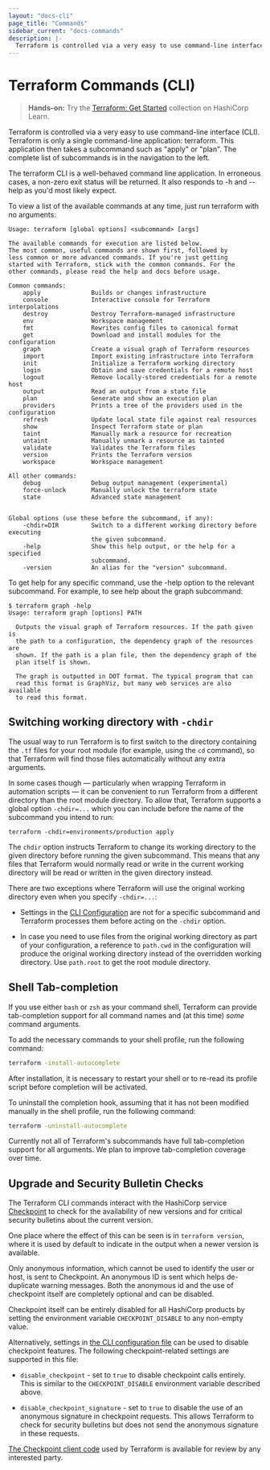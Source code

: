 ```yaml
---
layout: "docs-cli"
page_title: "Commands"
sidebar_current: "docs-commands"
description: |-
  Terraform is controlled via a very easy to use command-line interface (CLI). Terraform is only a single command-line application: terraform. This application then takes a subcommand such as "apply" or "plan". The complete list of subcommands is in the navigation to the left.
---
```


# Terraform Commands (CLI)

> **Hands-on:** Try the [Terraform: Get Started](https://learn.hashicorp.com/collections/terraform/aws-get-started?utm_source=WEBSITE&utm_medium=WEB_IO&utm_offer=ARTICLE_PAGE&utm_content=DOCS) collection on HashiCorp Learn.

Terraform is controlled via a very easy to use command-line interface (CLI).
Terraform is only a single command-line application: terraform. This application
then takes a subcommand such as "apply" or "plan". The complete list of subcommands
is in the navigation to the left.

The terraform CLI is a well-behaved command line application. In erroneous cases,
a non-zero exit status will be returned. It also responds to -h and --help as you'd
most likely expect.

To view a list of the available commands at any time, just run terraform with no arguments:

```text
Usage: terraform [global options] <subcommand> [args]

The available commands for execution are listed below.
The most common, useful commands are shown first, followed by
less common or more advanced commands. If you're just getting
started with Terraform, stick with the common commands. For the
other commands, please read the help and docs before usage.

Common commands:
    apply              Builds or changes infrastructure
    console            Interactive console for Terraform interpolations
    destroy            Destroy Terraform-managed infrastructure
    env                Workspace management
    fmt                Rewrites config files to canonical format
    get                Download and install modules for the configuration
    graph              Create a visual graph of Terraform resources
    import             Import existing infrastructure into Terraform
    init               Initialize a Terraform working directory
    login              Obtain and save credentials for a remote host
    logout             Remove locally-stored credentials for a remote host
    output             Read an output from a state file
    plan               Generate and show an execution plan
    providers          Prints a tree of the providers used in the configuration
    refresh            Update local state file against real resources
    show               Inspect Terraform state or plan
    taint              Manually mark a resource for recreation
    untaint            Manually unmark a resource as tainted
    validate           Validates the Terraform files
    version            Prints the Terraform version
    workspace          Workspace management

All other commands:
    debug              Debug output management (experimental)
    force-unlock       Manually unlock the terraform state
    state              Advanced state management


Global options (use these before the subcommand, if any):
    -chdir=DIR         Switch to a different working directory before executing
                       the given subcommand.
    -help              Show this help output, or the help for a specified
                       subcommand.
    -version           An alias for the "version" subcommand.
```

To get help for any specific command, use the -help option to the relevant
subcommand. For example, to see help about the graph subcommand:

```text
$ terraform graph -help
Usage: terraform graph [options] PATH

  Outputs the visual graph of Terraform resources. If the path given is
  the path to a configuration, the dependency graph of the resources are
  shown. If the path is a plan file, then the dependency graph of the
  plan itself is shown.

  The graph is outputted in DOT format. The typical program that can
  read this format is GraphViz, but many web services are also available
  to read this format.
```

## Switching working directory with `-chdir`

The usual way to run Terraform is to first switch to the directory containing
the `.tf` files for your root module (for example, using the `cd` command), so
that Terraform will find those files automatically without any extra arguments.

In some cases though — particularly when wrapping Terraform in automation
scripts — it can be convenient to run Terraform from a different directory than
the root module directory. To allow that, Terraform supports a global option
`-chdir=...` which you can include before the name of the subcommand you intend
to run:

```
terraform -chdir=environments/production apply
```

The `chdir` option instructs Terraform to change its working directory to the
given directory before running the given subcommand. This means that any files
that Terraform would normally read or write in the current working directory
will be read or written in the given directory instead.

There are two exceptions where Terraform will use the original working directory
even when you specify `-chdir=...`:

* Settings in the [CLI Configuration](cli-config.html) are not for a specific
  subcommand and Terraform processes them before acting on the `-chdir`
  option.

* In case you need to use files from the original working directory as part
  of your configuration, a reference to `path.cwd` in the configuration will
  produce the original working directory instead of the overridden working
  directory. Use `path.root` to get the root module directory.

## Shell Tab-completion

If you use either `bash` or `zsh` as your command shell, Terraform can provide
tab-completion support for all command names and (at this time) _some_ command
arguments.

To add the necessary commands to your shell profile, run the following command:

```bash
terraform -install-autocomplete
```

After installation, it is necessary to restart your shell or to re-read its
profile script before completion will be activated.

To uninstall the completion hook, assuming that it has not been modified
manually in the shell profile, run the following command:

```bash
terraform -uninstall-autocomplete
```

Currently not all of Terraform's subcommands have full tab-completion support
for all arguments. We plan to improve tab-completion coverage over time.

## Upgrade and Security Bulletin Checks

The Terraform CLI commands interact with the HashiCorp service
[Checkpoint](https://checkpoint.hashicorp.com/) to check for the availability
of new versions and for critical security bulletins about the current version.

One place where the effect of this can be seen is in `terraform version`, where
it is used by default to indicate in the output when a newer version is
available.

Only anonymous information, which cannot be used to identify the user or host,
is sent to Checkpoint. An anonymous ID is sent which helps de-duplicate warning
messages. Both the anonymous id and the use of checkpoint itself are completely
optional and can be disabled.

Checkpoint itself can be entirely disabled for all HashiCorp products by
setting the environment variable `CHECKPOINT_DISABLE` to any non-empty value.

Alternatively, settings in
[the CLI configuration file](/docs/commands/cli-config.html) can be used to
disable checkpoint features. The following checkpoint-related settings are
supported in this file:

* `disable_checkpoint` - set to `true` to disable checkpoint calls
  entirely. This is similar to the `CHECKPOINT_DISABLE` environment variable
  described above.

* `disable_checkpoint_signature` - set to `true` to disable the use of an
  anonymous signature in checkpoint requests. This allows Terraform to check
  for security bulletins but does not send the anonymous signature in these
  requests.

[The Checkpoint client code](https://github.com/hashicorp/go-checkpoint) used
by Terraform is available for review by any interested party.
